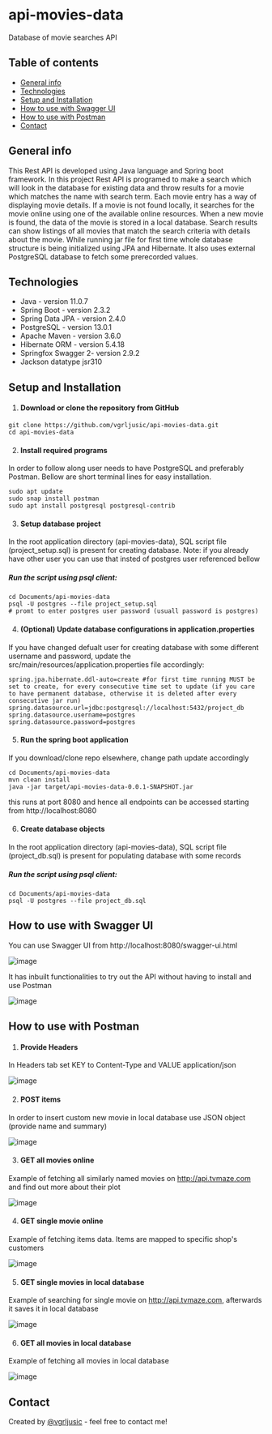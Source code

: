 # api-movies-data
Database of movie searches API

## Table of contents
* [General info](#general-info)
* [Technologies](#technologies)
* [Setup and Installation](#setup-and-installation)
* [How to use with Swagger UI](#how-to-use-with-Swagger-UI)
* [How to use with Postman](#how-to-use-with-Postman)
* [Contact](#contact)

## General info
This Rest API is developed using Java language and Spring boot framework. In this project Rest API is programed to make a search which will look in the database for existing data and throw results for a movie which matches the name with search term. Each movie entry has a way of displaying movie details. If a movie is not found locally, it searches for the movie online using one of the available online resources. When a new movie is found, the data of the movie is stored in a local database. Search results can show listings of all movies that match the search criteria with details about the movie. 
While running jar file for first time whole database structure is being initialized using JPA and Hibernate. It also uses external PostgreSQL database to fetch some prerecorded values. 

## Technologies
* Java - version 11.0.7
* Spring Boot - version 2.3.2
* Spring Data JPA - version 2.4.0
* PostgreSQL - version 13.0.1
* Apache Maven - version 3.6.0
* Hibernate ORM - version 5.4.18
* Springfox Swagger 2- version 2.9.2
* Jackson datatype jsr310

## Setup and Installation

1. #### Download or clone the repository from GitHub

```
git clone https://github.com/vgrljusic/api-movies-data.git
cd api-movies-data
```

2. #### Install required programs

In order to follow along user needs to have PostgreSQL and preferably Postman. Bellow are short terminal lines for easy installation.
```
sudo apt update
sudo snap install postman
sudo apt install postgresql postgresql-contrib
```

3. #### Setup database project

In the root application directory (api-movies-data), SQL script file (project_setup.sql) is present for creating database. Note: if you already have other user you can use that insted of postgres user referenced bellow

##### Run the script using psql client: 

```
cd Documents/api-movies-data
psql -U postgres --file project_setup.sql
# promt to enter postgres user password (usuall password is postgres)
```

4. #### (Optional) Update database configurations in application.properties

If you have changed defualt user for creating database with some different username and password, update the src/main/resources/application.properties file accordingly:

```
spring.jpa.hibernate.ddl-auto=create #for first time running MUST be set to create, for every consecutive time set to update (if you care to have permanent database, otherwise it is deleted after every consecutive jar run)
spring.datasource.url=jdbc:postgresql://localhost:5432/project_db
spring.datasource.username=postgres
spring.datasource.password=postgres

```

5. #### Run the spring boot application

If you download/clone repo elsewhere, change path update accordingly

```
cd Documents/api-movies-data
mvn clean install
java -jar target/api-movies-data-0.0.1-SNAPSHOT.jar
```

this runs at port 8080 and hence all endpoints can be accessed starting from http://localhost:8080

6. #### Create database objects

In the root application directory (api-movies-data), SQL script file (project_db.sql) is present for populating database with some records

##### Run the script using psql client: 

```
cd Documents/api-movies-data
psql -U postgres --file project_db.sql
```

## How to use with Swagger UI

You can use Swagger UI from http://localhost:8080/swagger-ui.html

![image](https://user-images.githubusercontent.com/52451893/104134890-bf9a0100-538c-11eb-9ba4-0ed29cf273ce.png)


It has inbuilt functionalities to try out the API without having to install and use Postman 

![image](https://user-images.githubusercontent.com/52451893/104134890-bf9a0100-538c-11eb-9ba4-0ed29cf273ce.png)



## How to use with Postman


1. #### Provide Headers

In Headers tab set KEY to Content-Type and VALUE application/json

![image](https://user-images.githubusercontent.com/52451893/104134226-9aa38f00-5388-11eb-8786-b5ade1411f51.png)


2. #### POST items

In order to insert custom new movie in local database use JSON object (provide name and summary)

![image](https://user-images.githubusercontent.com/52451893/104134388-78f6d780-5389-11eb-9a03-22ed46dfa7f7.png)


3. #### GET all movies online

Example of fetching all similarly named movies on http://api.tvmaze.com and find out more about their plot

![image](https://user-images.githubusercontent.com/52451893/104134474-fd495a80-5389-11eb-832e-2424d37778e6.png)


4. #### GET single movie online

Example of fetching items data. Items are mapped to specific shop's customers 

![image](https://user-images.githubusercontent.com/52451893/104134555-a001d900-538a-11eb-9d35-98d0adab750f.png)

5. #### GET single movies in local database

Example of searching for single movie on http://api.tvmaze.com, afterwards it saves it in local database

![image](https://user-images.githubusercontent.com/52451893/104134588-d8091c00-538a-11eb-8c2a-0cf0bbaae3ce.png)


6. #### GET all movies in local database

Example of fetching all movies in local database

![image](https://user-images.githubusercontent.com/52451893/104134833-5f0ac400-538c-11eb-8172-0537a2eef8ce.png)



## Contact
Created by [@vgrljusic](https://www.linkedin.com/in/vgrljusic/) - feel free to contact me!
